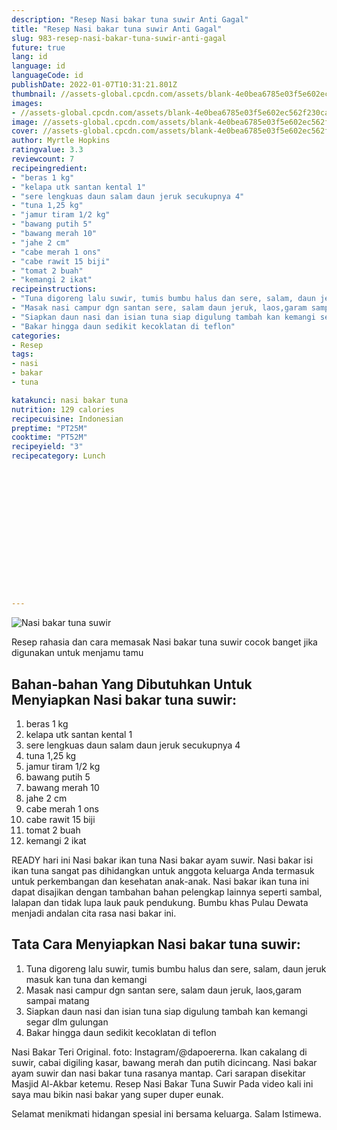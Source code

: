 ```yaml
---
description: "Resep Nasi bakar tuna suwir Anti Gagal"
title: "Resep Nasi bakar tuna suwir Anti Gagal"
slug: 983-resep-nasi-bakar-tuna-suwir-anti-gagal
future: true
lang: id
language: id
languageCode: id
publishDate: 2022-01-07T10:31:21.801Z 
thumbnail: //assets-global.cpcdn.com/assets/blank-4e0bea6785e03f5e602ec562f230caae08da540cada707380b4fe1bbebba43da.png
images:
- //assets-global.cpcdn.com/assets/blank-4e0bea6785e03f5e602ec562f230caae08da540cada707380b4fe1bbebba43da.png
image: //assets-global.cpcdn.com/assets/blank-4e0bea6785e03f5e602ec562f230caae08da540cada707380b4fe1bbebba43da.png
cover: //assets-global.cpcdn.com/assets/blank-4e0bea6785e03f5e602ec562f230caae08da540cada707380b4fe1bbebba43da.png
author: Myrtle Hopkins
ratingvalue: 3.3
reviewcount: 7
recipeingredient:
- "beras 1 kg"
- "kelapa utk santan kental 1"
- "sere lengkuas daun salam daun jeruk secukupnya 4"
- "tuna 1,25 kg"
- "jamur tiram 1/2 kg"
- "bawang putih 5"
- "bawang merah 10"
- "jahe 2 cm"
- "cabe merah 1 ons"
- "cabe rawit 15 biji"
- "tomat 2 buah"
- "kemangi 2 ikat"
recipeinstructions:
- "Tuna digoreng lalu suwir, tumis bumbu halus dan sere, salam, daun jeruk masuk kan tuna dan kemangi"
- "Masak nasi campur dgn santan sere, salam daun jeruk, laos,garam sampai matang"
- "Siapkan daun nasi dan isian tuna siap digulung tambah kan kemangi segar dlm gulungan"
- "Bakar hingga daun sedikit kecoklatan di teflon"
categories:
- Resep
tags:
- nasi
- bakar
- tuna

katakunci: nasi bakar tuna 
nutrition: 129 calories
recipecuisine: Indonesian
preptime: "PT25M"
cooktime: "PT52M"
recipeyield: "3"
recipecategory: Lunch


     
    
    
    
    
    
    
    
    
    
    
      
    
---
```



![Nasi bakar tuna suwir](//assets-global.cpcdn.com/assets/blank-4e0bea6785e03f5e602ec562f230caae08da540cada707380b4fe1bbebba43da.png)

Resep rahasia dan cara memasak  Nasi bakar tuna suwir cocok banget jika digunakan untuk menjamu tamu

<!--inarticleads1-->

## Bahan-bahan Yang Dibutuhkan Untuk Menyiapkan Nasi bakar tuna suwir:

1. beras 1 kg
1. kelapa utk santan kental 1
1. sere lengkuas daun salam daun jeruk secukupnya 4
1. tuna 1,25 kg
1. jamur tiram 1/2 kg
1. bawang putih 5
1. bawang merah 10
1. jahe 2 cm
1. cabe merah 1 ons
1. cabe rawit 15 biji
1. tomat 2 buah
1. kemangi 2 ikat

READY hari ini Nasi bakar ikan tuna Nasi bakar ayam suwir. Nasi bakar isi ikan tuna sangat pas dihidangkan untuk anggota keluarga Anda termasuk untuk perkembangan dan kesehatan anak-anak. Nasi bakar ikan tuna ini dapat disajikan dengan tambahan bahan pelengkap lainnya seperti sambal, lalapan dan tidak lupa lauk pauk pendukung. Bumbu khas Pulau Dewata menjadi andalan cita rasa nasi bakar ini. 

<!--inarticleads2-->

## Tata Cara Menyiapkan Nasi bakar tuna suwir:

1. Tuna digoreng lalu suwir, tumis bumbu halus dan sere, salam, daun jeruk masuk kan tuna dan kemangi
1. Masak nasi campur dgn santan sere, salam daun jeruk, laos,garam sampai matang
1. Siapkan daun nasi dan isian tuna siap digulung tambah kan kemangi segar dlm gulungan
1. Bakar hingga daun sedikit kecoklatan di teflon


Nasi Bakar Teri Original. foto: Instagram/@dapoererna. Ikan cakalang di suwir, cabai digiling kasar, bawang merah dan putih dicincang. Nasi bakar ayam suwir dan nasi bakar tuna rasanya mantap. Cari sarapan disekitar Masjid Al-Akbar ketemu. Resep Nasi Bakar Tuna Suwir Pada video kali ini saya mau bikin nasi bakar yang super duper eunak. 

Selamat menikmati hidangan spesial ini bersama keluarga. Salam Istimewa.
